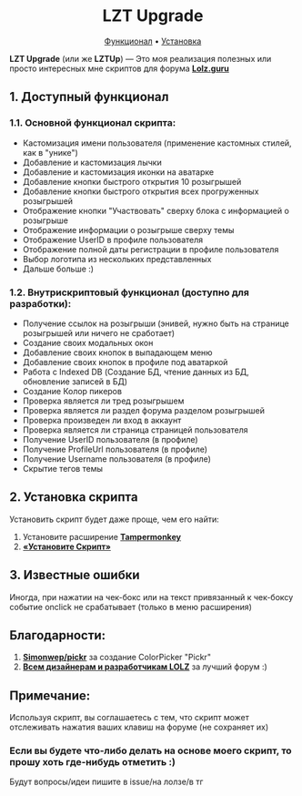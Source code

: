 <h1 align = center> LZT Upgrade </h1>

<p align="center">
  <a href="#user-content-1-доступный-функционал">Функционал</a>
  •
  <a href="#user-content-2-установка-скрипта">Установка</a>
</p>

**LZT Upgrade** (или же **LZTUp**) — Это моя реализация полезных или просто интересных мне скриптов для форума **[Lolz.guru](https://lolz.guru)**

## 1. Доступный функционал
### 1.1. Основной функционал скрипта:
- Кастомизация имени пользователя (применение кастомных стилей, как в "унике")
- Добавление и кастомизация лычки
- Добавление и кастомизация иконки на аватарке
- Добавление кнопки быстрого открытия 10 розыгрышей
- Добавление кнопки быстрого открытия всех прогруженных розыгрышей
- Отображение кнопки "Участвовать" сверху блока с информацией о розыгрыше
- Отображение информации о розыгрыше сверху темы
- Отображение UserID в профиле пользователя
- Отображение полной даты регистрации в профиле пользователя
- Выбор логотипа из нескольких представленных
- Дальше больше :)

### 1.2. Внутрискриптовый функционал (доступно для разработки):
- Получение ссылок на розыгрыши (энивей, нужно быть на странице розыгрышей или ничего не сработает)
- Создание своих модальных окон
- Добавление своих кнопок в выпадающем меню
- Добавление своих кнопок в профиле под аватаркой
- Работа с Indexed DB (Создание БД, чтение данных из БД, обновление записей в БД)
- Создание Колор пикеров
- Проверка является ли тред розыгрышем
- Проверка является ли раздел форума разделом розыгрышей
- Проверка произведен ли вход в аккаунт
- Проверка является ли страница страницей пользователя
- Получение UserID пользователя (в профиле)
- Получение ProfileUrl пользователя (в профиле)
- Получение Username пользователя (в профиле)
- Скрытие тегов темы

## 2. Установка скрипта
Установить скрипт будет даже проще, чем его найти:
1. Установите расширение **[Tampermonkey](https://www.tampermonkey.net/)**
2. **[«Установите Скрипт»](https://github.com/ilyhalight/lzt-upgrade/raw/master/lzt-upgrade.user.js)**

## 3. Известные ошибки
Иногда, при нажатии на чек-бокс или на текст привязанный к чек-боксу событие onclick не срабатывает (только в меню расширения)

## Благодарности:
1. **[Simonwep/pickr](https://github.com/Simonwep/pickr)** за создание ColorPicker "Pickr"
2. **[Всем дизайнерам и разработчикам LOLZ](https://lolz.guru/pages/brand/)** за лучший форум :)

## Примечание:
Используя скрипт, вы соглашаетесь с тем, что скрипт может отслеживать нажатия ваших клавиш на форуме (не сохраняет их)

### Если вы будете что-либо делать на основе моего скрипт, то прошу хоть где-нибудь отметить :)
Будут вопросы/идеи пишите в issue/на лолзе/в тг